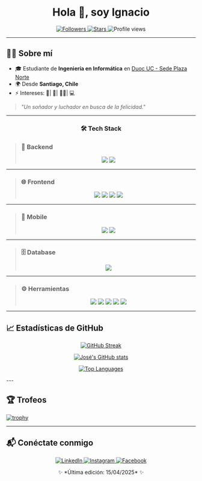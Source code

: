 <h1 align="center">Hola 👋, soy Ignacio</h1>
<p align="center">
  <a href="https://github.com/IgnacioEspinosa-ist">
    <img src="https://img.shields.io/github/followers/IgnacioEspinosa-ist?style=social" alt="Followers" />
  </a>
  <a href="https://github.com/IgnacioEspinosa-ist">
    <img src="https://img.shields.io/github/stars/IgnacioEspinosa-ist?style=social" alt="Stars" />
  </a>
  <img src="https://komarev.com/ghpvc/?username=IgnacioEspinosa-ist&style=flat-square&color=blue" alt="Profile views" />
</p>

---

## 👨‍💻 Sobre mí

- 🎓 Estudiante de **Ingeniería en Informática** en [Duoc UC - Sede Plaza Norte](https://www.duoc.cl/sedes/plaza-norte/)  
- 🌍 Desde **Santiago, Chile**  
- ⚡ Intereses: 🍕| 🥊| 🚴‍♂️| 💻  

> *"Un soñador y luchador en busca de la felicidad."*

---

<h3 align="center">🛠️ Tech Stack</h3>

> ### 🐍 Backend  
> <p align="center">
>   <img src="https://img.shields.io/badge/Python-14354C?style=for-the-badge&logo=python&logoColor=white"/>
>   <img src="https://img.shields.io/badge/Django-092E20?style=for-the-badge&logo=django&logoColor=white"/>
> </p>

---

> ### 🌐 Frontend  
> <p align="center">
>   <img src="https://img.shields.io/badge/HTML5-E34F26?style=for-the-badge&logo=html5&logoColor=white"/>
>   <img src="https://img.shields.io/badge/CSS3-239120?style=for-the-badge&logo=css3&logoColor=white"/>
>   <img src="https://img.shields.io/badge/JavaScript-323330?style=for-the-badge&logo=javascript&logoColor=F7DF1E"/>
>   <img src="https://img.shields.io/badge/Angular-DD0031?style=for-the-badge&logo=angular&logoColor=white"/>
> </p>

---

> ### 📱 Mobile  
> <p align="center">
>   <img src="https://img.shields.io/badge/Android_Studio-3DDC84?style=for-the-badge&logo=android&logoColor=white"/>
>   <img src="https://img.shields.io/badge/Ionic-3880FF?style=for-the-badge&logo=ionic&logoColor=white"/>
> </p>

---

> ### 🗄️ Database  
> <p align="center">
>   <img src="https://img.shields.io/badge/Oracle_SQL-F80000?style=for-the-badge&logo=oracle&logoColor=white"/>
> </p>

---

> ### ⚙️ Herramientas  
> <p align="center">
>   <img src="https://img.shields.io/badge/Git-F05032?style=for-the-badge&logo=git&logoColor=white"/>
>   <img src="https://img.shields.io/badge/GitHub-100000?style=for-the-badge&logo=github&logoColor=white"/>
>   <img src="https://img.shields.io/badge/Visual_Studio_Code-007ACC?style=for-the-badge&logo=visual-studio-code&logoColor=white"/>
>   <img src="https://img.shields.io/badge/WordPress-21759B?style=for-the-badge&logo=wordpress&logoColor=white"/>
>   <img src="https://img.shields.io/badge/Godot-478CBF?style=for-the-badge&logo=godot-engine&logoColor=white"/>
> </p>

---

## 📈 Estadísticas de GitHub
<p align="center">
  <a href="https://git.io/streak-stats">
    <img src="https://github-readme-streak-stats.herokuapp.com?user=IgnacioEspinosa-ist&theme=algolia" alt="GitHub Streak" />
  </a>
</p>

<p align="center">
  <a href="https://github.com/IgnacioEspinosa-ist/github-readme-stats">
    <img src="https://github-readme-stats.vercel.app/api?username=IgnacioEspinosa-ist&theme=algolia" alt="José's GitHub stats" />
  </a>
</p>

<p align="center">
  <a href="https://github.com/IgnacioEspinosa-ist/github-readme-stats">
    <img src="https://github-readme-stats.vercel.app/api/top-langs/?username=IgnacioEspinosa-ist&layout=compact&theme=algolia" alt="Top Languages" />
  </a>
</p>
---

## 🏆 Trofeos

  [![trophy](https://github-profile-trophy.vercel.app/?username=IgnacioEspinosa-ist&theme=algolia)](https://github.com/IgnacioEspinosa-ist/github-profile-trophy)

---

## 📬 Conéctate conmigo

<p align="center">
  <a href="https://www.linkedin.com/in/josé-luis-oporto-valenzuela-9676a9293" target="_blank">
    <img src="https://img.shields.io/badge/LinkedIn-0A66C2?style=for-the-badge&logo=linkedin&logoColor=white" alt="LinkedIn"/>
  </a>
  <a href="https://www.instagram.com/IgnacioEspinosa-ist/" target="_blank">
    <img src="https://img.shields.io/badge/Instagram-E4405F?style=for-the-badge&logo=instagram&logoColor=white" alt="Instagram"/>
  </a>
  <a href="https://www.facebook.com/profile.php?id=61575347607030" target="_blank">
    <img src="https://img.shields.io/badge/Facebook-1877F2?style=for-the-badge&logo=facebook&logoColor=white" alt="Facebook"/>
  </a>
</p>

<p align="center">
  ✨ *Última edición: 15/04/2025* ✨
</p>
